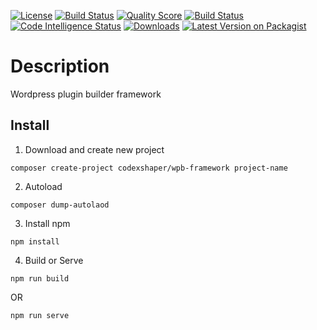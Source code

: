 [![License](http://img.shields.io/:license-mit-blue.svg?style=flat-square)](http://badges.mit-license.org)
[![Build Status](https://travis-ci.org/Codexshaper/wpb-framework.svg?branch=master)](https://travis-ci.org/Codexshaper/wpb-framework)
[![Quality Score](https://img.shields.io/scrutinizer/g/Codexshaper/wpb-framework.svg?style=flat-square)](https://scrutinizer-ci.com/g/Codexshaper/wpb-framework)
[![Build Status](https://scrutinizer-ci.com/g/Codexshaper/wpb-framework/badges/build.png?b=master)](https://scrutinizer-ci.com/g/Codexshaper/wpb-framework/build-status/master)
[![Code Intelligence Status](https://scrutinizer-ci.com/g/Codexshaper/wpb-framework/badges/code-intelligence.svg?b=master)](https://scrutinizer-ci.com/code-intelligence)
[![Downloads](https://poser.pugx.org/Codexshaper/oauth2/d/total.svg)](https://packagist.org/packages/Codexshaper/oauth2)
[![Latest Version on Packagist](https://img.shields.io/packagist/v/Codexshaper/wpb-framework.svg?style=flat-square)](https://packagist.org/packages/Codexshaper/wpb-framework)

# Description
Wordpress plugin builder framework

## Install

1. Download and create new project
```
composer create-project codexshaper/wpb-framework project-name
```
2. Autoload
```
composer dump-autolaod
```
3. Install npm
```
npm install
```
4. Build or Serve
```
npm run build
```
OR
```
npm run serve
```

